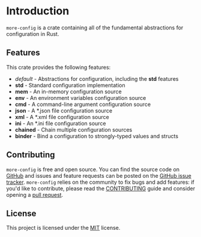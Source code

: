# Introduction

`more-config` is a crate containing all of the fundamental abstractions for configuration in Rust.

## Features

This crate provides the following features:

- _default_ - Abstractions for configuration, including the **std** features
- **std** - Standard configuration implementation
- **mem** - An in-memory configuration source
- **env** - An environment variables configuration source
- **cmd** - A command-line argument configuration source
- **json** - A \*.json file configuration source
- **xml** - A \*.xml file configuration source
- **ini** - An \*.ini file configuration source
- **chained** - Chain multiple configuration sources
- **binder** - Bind a configuration to strongly-typed values and structs

## Contributing

`more-config` is free and open source. You can find the source code on [GitHub](https://github.com/commonsensesoftware/more-rs-config)
and issues and feature requests can be posted on the [GitHub issue tracker](https://github.com/commonsensesoftware/more-rs-config/issues).
`more-config` relies on the community to fix bugs and add features: if you'd like to contribute, please read the
[CONTRIBUTING](https://github.com/commonsensesoftware/more-rs-config/blob/main/CONTRIBUTING.md) guide and consider opening
a [pull request](https://github.com/commonsensesoftware/more-rs-config/pulls).

## License

This project is licensed under the [MIT](https://github.com/commonsensesoftware/more-rs-config/blob/main/LICENSE) license.